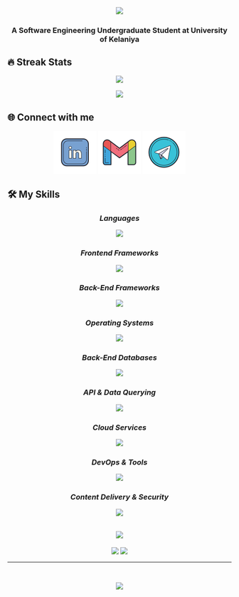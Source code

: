 <!-- [![xx](https://readme-typing-svg.herokuapp.com?font=Fira+Code&pause=1000&width=435&lines=Howdy+%F0%9F%91%8B%2C+I'm+Bhashith+Udawaththa)]
 -->



<p align="center">
<img src="https://readme-typing-svg.herokuapp.com?font=Fira+Code&pause=1000&width=435&lines=Howdy+%F0%9F%91%8B%2C+I'm+Bhashith+Udawaththa" />
</p>

<h3 align="center"><b>A Software Engineering Undergraduate Student at University of Kelaniya</i></b></h3>


<!-- <p align="center">
  <a href="https://skillicons.dev">
<img src="https://img.shields.io/tokei/lines/github/Pavithiran2000/e-commerce-webpage?color=%2319BB19FF&style=flat-square" />
  </a>
</p> -->


## 🔥 Streak Stats 
<p align="center">
 <img  src="https://github-readme-streak-stats.herokuapp.com?user=usbzonelk&theme=blue-green&border_radius=6&mode=weekly"/>
</p>

<div align="center">
<img src="https://github-readme-stats.vercel.app/api?username=usbzonelk&show_icons=true&theme=blue-green"  />
</p>
</div>

## 🌐 Connect with me 
<p align="center">
<a href = "https://www.linkedin.com/in/bhashith/" target="blank">
<img src="https://raw.githubusercontent.com/usbzonelk/usbzonelk/main/assets/img/linkedin.svg" /></a>
<a href="mailto:bhashith.me@gmail.com" target="blank">
<img src="https://raw.githubusercontent.com/usbzonelk/usbzonelk/main/assets/img/gmail.svg" /></a>
<a href="https://t.me/bhashith_me" target="blank">
<img src="https://raw.githubusercontent.com/usbzonelk/usbzonelk/main/assets/img/telegram.svg" /></a>
</p> 
  
  ## 🛠️ My Skills 
  
<h3 align="center"><b><i>Languages </i></b></h3>
<p align="center">
  <a href="https://skillicons.dev">
   <img src="https://skillicons.dev/icons?i=html,css,javascript,php,c,python," />
  </a>
</p>

<h3 align="center"><b><i>Frontend Frameworks </i></b></h3>
<p align="center">
  <a href="https://skillicons.dev">
   <img src="https://skillicons.dev/icons?i=react,redux,next" />
  </a>
</p>

<h3 align="center"><b><i>Back-End Frameworks </i></b></h3>
<p align="center">
  <a href="https://skillicons.dev">
   <img src="https://skillicons.dev/icons?i=nodejs" />
  </a>
</p>

<h3 align="center"><b><i>Operating Systems </i></b></h3>
<p align="center">
  <a href="https://skillicons.dev">
   <img src="https://skillicons.dev/icons?i=linux,windows" />
  </a>
</p>

<h3 align="center"><b><i>Back-End Databases </i></b></h3>
<p align="center">
  <a href="https://skillicons.dev">
   <img src="https://skillicons.dev/icons?i=mongo,mysql" />
  </a>
</p>

<h3 align="center"><b><i>API & Data Querying </i></b></h3>
<p align="center">
  <a href="https://skillicons.dev">
   <img src="https://skillicons.dev/icons?i=graphql" />
  </a>
</p>

<h3 align="center"><b><i>Cloud Services </i></b></h3>
<p align="center">
  <a href="https://skillicons.dev">
   <img src="https://skillicons.dev/icons?i=aws,azure,gcp" />
  </a>
</p>

<h3 align="center"><b><i>DevOps & Tools </i></b></h3>
<p align="center">
  <a href="https://skillicons.dev">
   <img src="https://skillicons.dev/icons?i=docker,git,bash,powershell,github" />
  </a>
</p>

<h3 align="center"><b><i>Content Delivery & Security </i></b></h3>
<p align="center">
  <a href="https://skillicons.dev">
   <img src="https://skillicons.dev/icons?i=cloudflare" />
  </a>
</p>
</br>

<div align="center">
<img src="https://github-readme-stats.vercel.app/api/top-langs/?username=usbzonelk&theme=blue-green&layout=compact" height="192px"/>
</div>

</br>

<div align="center">
        <img src="http://github-profile-summary-cards.vercel.app/api/cards/repos-per-language?username=usbzonelk&theme=blue_green"/>
        <img src="http://github-profile-summary-cards.vercel.app/api/cards/most-commit-language?username=usbzonelk&theme=blue_green"/>
</div>
<!-- [![Top Langs](https://github-readme-stats.vercel.app/api/top-langs/?username=usbzonelk&theme=blue-green&layout=compact)]
![](http://github-profile-summary-cards.vercel.app/api/cards/repos-per-language?username=usbzonelk&theme=blue_green)
![](http://github-profile-summary-cards.vercel.app/api/cards/most-commit-language?username=usbzonelk&theme=blue_green) -->

-----


</br>
<p align="center">
  <img src="https://img.shields.io/github/last-commit/usbzonelk/usbzonelk?logo=github&style=for-the-badge"/>
</p>

